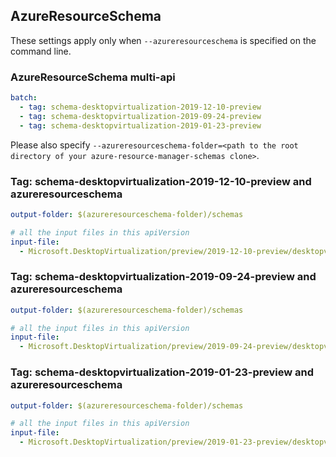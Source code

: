 ## AzureResourceSchema

These settings apply only when `--azureresourceschema` is specified on the command line.

### AzureResourceSchema multi-api

``` yaml $(azureresourceschema) && $(multiapi)
batch:
  - tag: schema-desktopvirtualization-2019-12-10-preview
  - tag: schema-desktopvirtualization-2019-09-24-preview
  - tag: schema-desktopvirtualization-2019-01-23-preview

```

Please also specify `--azureresourceschema-folder=<path to the root directory of your azure-resource-manager-schemas clone>`.

### Tag: schema-desktopvirtualization-2019-12-10-preview and azureresourceschema

``` yaml $(tag) == 'schema-desktopvirtualization-2019-12-10-preview' && $(azureresourceschema)
output-folder: $(azureresourceschema-folder)/schemas

# all the input files in this apiVersion
input-file:
  - Microsoft.DesktopVirtualization/preview/2019-12-10-preview/desktopvirtualization.json

```

### Tag: schema-desktopvirtualization-2019-09-24-preview and azureresourceschema

``` yaml $(tag) == 'schema-desktopvirtualization-2019-09-24-preview' && $(azureresourceschema)
output-folder: $(azureresourceschema-folder)/schemas

# all the input files in this apiVersion
input-file:
  - Microsoft.DesktopVirtualization/preview/2019-09-24-preview/desktopvirtualization.json

```

### Tag: schema-desktopvirtualization-2019-01-23-preview and azureresourceschema

``` yaml $(tag) == 'schema-desktopvirtualization-2019-01-23-preview' && $(azureresourceschema)
output-folder: $(azureresourceschema-folder)/schemas

# all the input files in this apiVersion
input-file:
  - Microsoft.DesktopVirtualization/preview/2019-01-23-preview/desktopvirtualization.json

```
